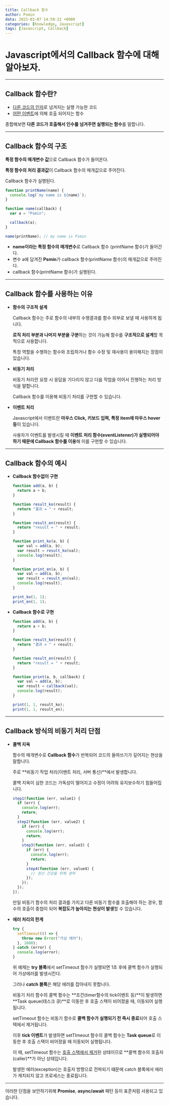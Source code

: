 ```yaml
---
title: Callback 함수
author: Psmin
data: 2023-03-07 14:59:22 +0900
categories: [Knowledge, Javascript]
tags: [Javascript, Callback]
---
```


# Javascript에서의 Callback 함수에 대해 알아보자.

---

## Callback 함수란?

- <u>다른 코드의 인자</u>로 넘겨지는 실행 가능한 코드
- <u>어떤 이벤트</u>에 의해 호출 되어지는 함수

종합해보면 **다른 코드가 호출해서 인수를 넘겨주면 실행되는 함수**를 말합니다.

---

## Callback 함수의 구조

**특정 함수의 매개변수 값**으로 Callback 함수가 들어온다.

**특정 함수의 처리 결과값**이 Callback 함수의 매개값으로 주어진다.

Callback 함수가 실행된다.

```js
function printName(name) {
  console.log(`my name is ${name}`);
}

function name(callback) {
  var a = "Psmin";

  callback(a);
}

name(printName); // my name is Psmin
```

- **name이라는 특정 함수의 매개변수**로 Callback 함수 (printName 함수)가 들어간다.
- 변수 a에 담겨진 **Psmin**가 callback 함수(printName 함수)의 매개값으로 주어진다.
- callback 함수(printName 함수)가 실행된다.

---

## Callback 함수를 사용하는 이유

- **함수의 구조적 설계**

  Callback 함수는 주로 함수의 내부의 수행결과를 함수 외부로 보낼 때 사용하게 됩니다.

  **로직 처리 부분과 나머지 부분을 구분**하는 것이 가능해 함수를 **구조적으로 설계**할 목적으로 사용합니다.

  특정 역할을 수행하는 함수와 조립하거나 함수 수정 및 재사용이 용이해지는 장점이 있습니다.

- **비동기 처리**

  비동기 처리란 요청 시 응답을 기다리지 않고 다음 작업을 이어서 진행하는 처리 방식을 말합니다.

  Callback 함수를 이용해 비동기 처리를 구현할 수 있습니다.

- **이벤트 처리**

  Javascript에서 이벤트란 **마우스 Click, 키보드 입력, 특정 item에 마우스 hover 등**이 있습니다.

  사용자가 이벤트를 발생시킬 때 **이벤트 처리 함수(eventListener)가 실행되어야 하기 때문에 Callback 함수를 이용**해 이를 구현할 수 있습니다.

---

## Callback 함수의 예시

- **Callback 함수없이 구현**

  ```js
  function add(a, b) {
    return a + b;
  }

  function result_ko(result) {
    return "결과 = " + result;
  }

  function result_en(result) {
    return "result = " + result;
  }

  function print_ko(a, b) {
    var val = add(a, b);
    var result = result_ko(val);
    console.log(result);
  }

  function print_en(a, b) {
    var val = add(a, b);
    var result = result_en(val);
    console.log(result);
  }

  print_ko(1, 1);
  print_en(1, 1);
  ```

- **Callback 함수로 구현**

  ```js
  function add(a, b) {
    return a + b;
  }

  function result_ko(result) {
    return "결과 = " + result;
  }

  function result_en(result) {
    return "result = " + result;
  }

  function print(a, b, callback) {
    var val = add(a, b);
    var result = callback(val);
    console.log(result);
  }

  print(1, 1, result_ko);
  print(1, 1, result_en);
  ```

---

## Callback 방식의 비동기 처리 단점

- **콜백 지옥**

  함수의 매개변수로 **Callback 함수**가 반복되어 코드의 들여쓰기가 깊어지는 현상을 말합니다.

  주로 **비동기 작업 처리(이벤트 처리, 서버 통신)**에서 발생합니다.

  콜백 지옥이 심한 코드는 가독성이 떨어지고 수정이 어려워 유지보수하기 힘들어집니다.

  ```js
  step1(function (err, value1) {
    if (err) {
      console.log(err);
      return;
    }
    step2(function (err, value2) {
      if (err) {
        console.log(err);
        return;
      }
      step3(function (err, value3) {
        if (err) {
          console.log(err);
          return;
        }
        step4(function (err, value4) {
          // 정신 건강을 위해 생략
        });
      });
    });
  });
  ```

  만일 비동기 함수의 처리 결과를 가지고 다른 비동기 함수를 호출해야 하는 경우, 함수의 호출이 중첩이 되어 **복잡도가 높아지는 현상이 발생**할 수 있습니다.

- **에러 처리의 한계**

  ```js
  try {
    setTimeout(() => {
      throw new Error("가상 에러");
    }, 1000);
  } catch (error) {
    console.log(error);
  }
  ```

  위 예제는 **try 블록**에서 setTimeout 함수가 실행되면 1초 후에 콜백 함수가 실행되어 가상에러를 발생시킨다.

  그러나 **catch 블록**은 해당 에러를 잡아내지 못합니다.

  비동기 처리 함수의 콜백 함수는 **조건(timer함수의 tick이벤트 등)**이 발생하면 **Task queue(테스크 큐)**로 이동한 후 호출 스택이 비어졌을 때, 이동되어 실행됩니다.

  setTimeout 함수는 비동기 함수로 **콜백 함수가 실행되기 전 즉시 종료**되어 호출 스택에서 제거됩니다.

  이후 **tick 이벤트**가 발생하면 setTImeout 함수의 콜백 함수는 **Task queue**로 이동한 후 호출 스택이 비어졌을 때 이동되어 실행됩니다.

  이 때, setTimeout 함수는 <u>호출 스택에서 제거</u>된 상태이므로 **콜백 함수의 호출자(caller)**가 아닌 상태입니다.

  발생한 에러(exception)는 호출자 방향으로 전파되기 떄문에 catch 블록에서 에러가 캐치되지 않고 프로세스는 종료됩니다.

---

이러한 단점을 보안하기위해 **Promise**, **async/await** 패턴 등이 표준처럼 사용되고 있습니다.
